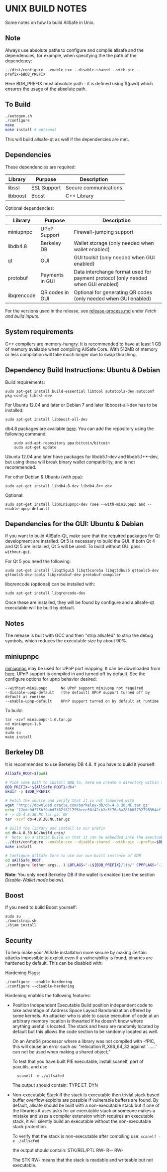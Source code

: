 UNIX BUILD NOTES
====================
Some notes on how to build AllSafe in Unix.

Note
---------------------
Always use absolute paths to configure and compile allsafe and the dependencies,
for example, when specifying the the path of the dependency:

	../dist/configure --enable-cxx --disable-shared --with-pic --prefix=$BDB_PREFIX

Here BDB_PREFIX must absolute path - it is defined using $(pwd) which ensures
the usage of the absolute path.

To Build
---------------------

```bash
./autogen.sh
./configure
make
make install # optional
```

This will build allsafe-qt as well if the dependencies are met.

Dependencies
---------------------

These dependencies are required:

 Library     | Purpose          | Description
 ------------|------------------|----------------------
 libssl      | SSL Support      | Secure communications
 libboost    | Boost            | C++ Library

Optional dependencies:

 Library     | Purpose          | Description
 ------------|------------------|----------------------
 miniupnpc   | UPnP Support     | Firewall-jumping support
 libdb4.8    | Berkeley DB      | Wallet storage (only needed when wallet enabled)
 qt          | GUI              | GUI toolkit (only needed when GUI enabled)
 protobuf    | Payments in GUI  | Data interchange format used for payment protocol (only needed when GUI enabled)
 libqrencode | QR codes in GUI  | Optional for generating QR codes (only needed when GUI enabled)

For the versions used in the release, see [release-process.md](release-process.md) under *Fetch and build inputs*.

System requirements
--------------------

C++ compilers are memory-hungry. It is recommended to have at least 1 GB of
memory available when compiling AllSafe Core. With 512MB of memory or less
compilation will take much longer due to swap thrashing.

Dependency Build Instructions: Ubuntu & Debian
----------------------------------------------
Build requirements:

	sudo apt-get install build-essential libtool autotools-dev autoconf pkg-config libssl-dev

For Ubuntu 12.04 and later or Debian 7 and later libboost-all-dev has to be installed:

	sudo apt-get install libboost-all-dev

 db4.8 packages are available [here](https://launchpad.net/~bitcoin/+archive/bitcoin).
 You can add the repository using the following command:

        sudo add-apt-repository ppa:bitcoin/bitcoin
        sudo apt-get update

 Ubuntu 12.04 and later have packages for libdb5.1-dev and libdb5.1++-dev,
 but using these will break binary wallet compatibility, and is not recommended.

For other Debian & Ubuntu (with ppa):

	sudo apt-get install libdb4.8-dev libdb4.8++-dev

Optional:

	sudo apt-get install libminiupnpc-dev (see --with-miniupnpc and --enable-upnp-default)

Dependencies for the GUI: Ubuntu & Debian
-----------------------------------------

If you want to build AllSafe-Qt, make sure that the required packages for Qt development
are installed. Qt 5 is necessary to build the GUI.
If both Qt 4 and Qt 5 are installed, Qt 5 will be used.
To build without GUI pass `--without-gui`.

For Qt 5 you need the following:

    sudo apt-get install libqt5gui5 libqt5core5a libqt5dbus5 qttools5-dev qttools5-dev-tools libprotobuf-dev protobuf-compiler

libqrencode (optional) can be installed with:

    sudo apt-get install libqrencode-dev

Once these are installed, they will be found by configure and a allsafe-qt executable will be
built by default.

Notes
-----
The release is built with GCC and then "strip allsafed" to strip the debug
symbols, which reduces the executable size by about 90%.


miniupnpc
---------

[miniupnpc](http://miniupnp.free.fr/) may be used for UPnP port mapping.  It can be downloaded from [here](
http://miniupnp.tuxfamily.org/files/).  UPnP support is compiled in and
turned off by default.  See the configure options for upnp behavior desired:

	--without-miniupnpc      No UPnP support miniupnp not required
	--disable-upnp-default   (the default) UPnP support turned off by default at runtime
	--enable-upnp-default    UPnP support turned on by default at runtime

To build:

	tar -xzvf miniupnpc-1.6.tar.gz
	cd miniupnpc-1.6
	make
	sudo su
	make install


Berkeley DB
-----------
It is recommended to use Berkeley DB 4.8. If you have to build it yourself:

```bash
AllSafe_ROOT=$(pwd)

# Pick some path to install BDB to, here we create a directory within the allsafe directory
BDB_PREFIX="${AllSafe_ROOT}/db4"
mkdir -p $BDB_PREFIX

# Fetch the source and verify that it is not tampered with
wget 'http://download.oracle.com/berkeley-db/db-4.8.30.NC.tar.gz'
echo '12edc0df75bf9abd7f82f821795bcee50f42cb2e5f76a6a281b85732798364ef  db-4.8.30.NC.tar.gz' | sha256sum -c
# -> db-4.8.30.NC.tar.gz: OK
tar -xzvf db-4.8.30.NC.tar.gz

# Build the library and install to our prefix
cd db-4.8.30.NC/build_unix/
#  Note: Do a static build so that it can be embedded into the exectuable, instead of having to find a .so at runtime
../dist/configure --enable-cxx --disable-shared --with-pic --prefix=$BDB_PREFIX
make install

# Configure AllSafe Core to use our own-built instance of BDB
cd $AllSafe_ROOT
./configure (other args...) LDFLAGS="-L${BDB_PREFIX}/lib/" CPPFLAGS="-I${BDB_PREFIX}/include/"
```

**Note**: You only need Berkeley DB if the wallet is enabled (see the section *Disable-Wallet mode* below).

Boost
-----
If you need to build Boost yourself:

	sudo su
	./bootstrap.sh
	./bjam install


Security
--------
To help make your AllSafe installation more secure by making certain attacks impossible to
exploit even if a vulnerability is found, binaries are hardened by default.
This can be disabled with:

Hardening Flags:

	./configure --enable-hardening
	./configure --disable-hardening


Hardening enables the following features:

* Position Independent Executable
    Build position independent code to take advantage of Address Space Layout Randomization
    offered by some kernels. An attacker who is able to cause execution of code at an arbitrary
    memory location is thwarted if he doesn't know where anything useful is located.
    The stack and heap are randomly located by default but this allows the code section to be
    randomly located as well.

    On an Amd64 processor where a library was not compiled with -fPIC, this will cause an error
    such as: "relocation R_X86_64_32 against `......' can not be used when making a shared object;"

    To test that you have built PIE executable, install scanelf, part of paxutils, and use:

    	scanelf -e ./allsafed

    The output should contain:
     TYPE
    ET_DYN

* Non-executable Stack
    If the stack is executable then trivial stack based buffer overflow exploits are possible if
    vulnerable buffers are found. By default, allsafe should be built with a non-executable stack
    but if one of the libraries it uses asks for an executable stack or someone makes a mistake
    and uses a compiler extension which requires an executable stack, it will silently build an
    executable without the non-executable stack protection.

    To verify that the stack is non-executable after compiling use:
    `scanelf -e ./allsafed`

    the output should contain:
	STK/REL/PTL
	RW- R-- RW-

    The STK RW- means that the stack is readable and writeable but not executable.
